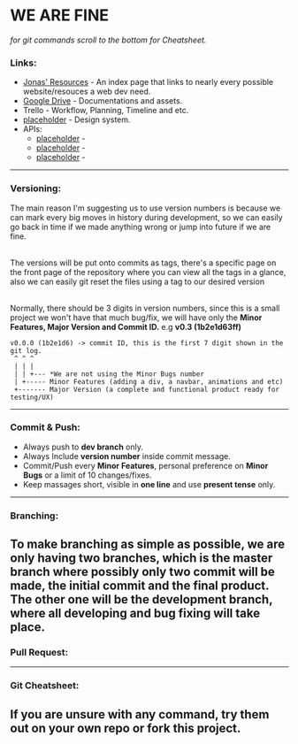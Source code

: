# WE ARE FINE
*for git commands scroll to the bottom for Cheatsheet.*

### Links: ###
* [Jonas' Resources](http://codingheroes.io/resources/) - An index page that links to nearly every possible website/resouces a web dev need.
* [Google Drive](https://drive.google.com/drive/folders/1KOZXZVLx1-RXY13hTeQaqxnocDWswZJo?usp=sharing) - Documentations and assets.
* Trello - Workflow, Planning, Timeline and etc.
* [placeholder]() - Design system.
* APIs:
  * [placeholder]() -
  * [placeholder]() -
  * [placeholder]() -
---
### Versioning: ###
The main reason I'm suggesting us to use version numbers is because we can mark every big moves in history during development, so we can easily go back in time if we made anything wrong or jump into future if we are fine. <br><br>

The versions will be put onto commits as tags, there's a specific page on the front page of the repository where you can view all the tags in a glance, also we can easily git reset the files using a tag to our desired version <br><br>

Normally, there should be 3 digits in version numbers, since this is a small project we won't have that much bug/fix, we will have only the **Minor Features, Major Version and Commit ID.** e.g **v0.3 (1b2e1d63ff)**

```
v0.0.0 (1b2e1d6) -> commit ID, this is the first 7 digit shown in the git log.
 ^ ^ ^
 | | |
 | | +--- *We are not using the Minor Bugs number
 | +----- Minor Features (adding a div, a navbar, animations and etc)
 +------- Major Version (a complete and functional product ready for testing/UX)
```
---

### Commit & Push: ###
* Always push to **dev branch** only.
* Always Include **version number** inside commit message.
* Commit/Push every **Minor Features**, personal preference on **Minor Bugs** or a limit of 10 changes/fixes.
* Keep massages short, visible in **one line** and use **present tense** only.
---

### Branching: ###

To make branching as simple as possible, we are only having two branches, which is the **master branch** where possibly only two commit will be made, the initial commit and the final product. The other one will be the **development branch**, where all developing and bug fixing will take place.
---

### Pull Request: ###
---

### Git Cheatsheet: ###

If you are unsure with any command, try them out on your own repo or fork this project.
---



